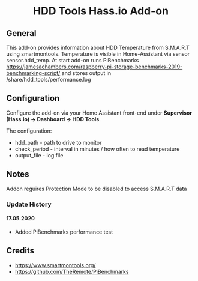 <div align="center">
<h1>HDD Tools Hass.io Add-on</h1>
</div>

## General

This add-on provides information about HDD Temperature from S.M.A.R.T using smartmontools.
Temperature is visible in Home-Assistant via sensor sensor.hdd_temp.
At start add-on runs PiBenchmarks https://jamesachambers.com/raspberry-pi-storage-benchmarks-2019-benchmarking-script/ and stores output in /share/hdd_tools/performance.log

## Configuration

Configure the add-on via your Home Assistant front-end under **Supervisor (Hass.io) → Dashboard → HDD Tools**.

The configuration:

- hdd_path - path to drive to monitor
- check_period - interval in minutes / how often to read temperature
- output_file - log file

## Notes

Addon reguires Protection Mode to be disabled to access S.M.A.R.T data

<h3>Update History</h3>

<h4>17.05.2020</h4>
<ul>
  <li>Added PiBenchmarks performance test</li>
</ul>

## Credits

- https://www.smartmontools.org/
- https://github.com/TheRemote/PiBenchmarks